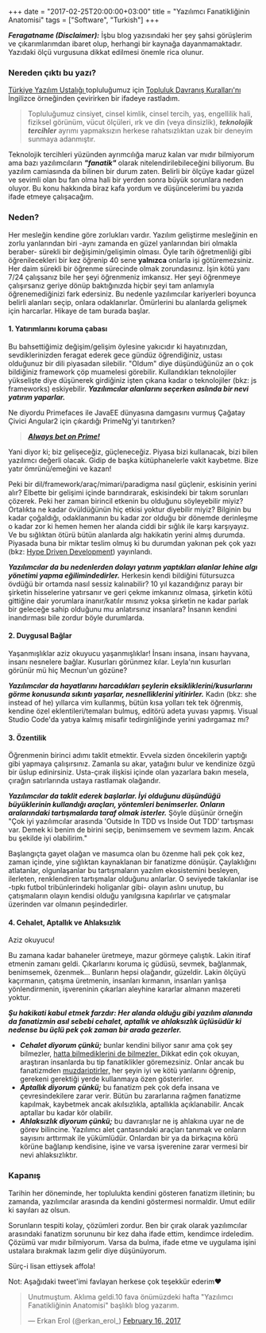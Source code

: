 +++
date = "2017-02-25T20:00:00+03:00"
title = "Yazılımcı Fanatikliğinin Anatomisi"
tags = ["Software", "Turkish"]
+++

***Feragatname (Disclaimer):*** İşbu blog yazısındaki her şey şahsi görüşlerim ve çıkarımlarımdan ibaret olup, herhangi bir kaynağa dayanmamaktadır. Yazıdaki ölçü vurgusuna dikkat edilmesi önemle rica olunur.

### Nereden çıktı bu yazı?
<a href="https://www.meetup.com/Software-Craftsmanship-Turkey/" target="_blank">Türkiye Yazılım Ustalığı </a> topluluğumuz için <a href="https://www.meetup.com/Software-Craftsmanship-Turkey/pages/20984357/Topluluk_Davran%C4%B1%C5%9F_Kurallar%C4%B1/" target="_blank">Topluluk Davranış Kuralları'nı </a> İngilizce örneğinden çevirirken bir ifadeye rastladım.

>Topluluğumuz cinsiyet, cinsel kimlik, cinsel tercih, yaş, engellilik hali, fiziksel görünüm, vücut ölçüleri, ırk ve din (veya dinsizlik), ***teknolojik tercihler*** ayrımı yapmaksızın herkese rahatsızlıktan uzak bir deneyim sunmaya adanmıştır.

Teknolojik tercihleri yüzünden ayrımcılığa maruz kalan var mıdır bilmiyorum ama bazı yazılımcıların ***"fanatik"*** olarak nitelendirilebileceğini biliyorum. Bu yazılım camiasında da bilinen bir durum zaten. Belirli bir ölçüye kadar güzel ve sevimli olan bu fan olma hali bir yerden sonra büyük sorunlara neden oluyor. Bu konu hakkında biraz kafa yordum ve düşüncelerimi bu yazıda ifade etmeye çalışacağım.

<!--more-->

### Neden?

Her mesleğin kendine göre zorlukları vardır. Yazılım geliştirme mesleğinin en zorlu yanlarından biri -aynı zamanda en güzel yanlarından biri olmakla beraber- sürekli bir değişimin/gelişimin olması. Öyle tarih öğretmenliği gibi öğrenilecekleri bir kez öğrenip 40 sene **yalnızca** onlarla işi götüremezsiniz. Her daim sürekli bir öğrenme sürecinde olmak zorundasınız. İşin kötü yanı 7/24 çalışsanız bile her şeyi öğrenmeniz imkansız. Her şeyi öğrenmeye çalışırsanız geriye dönüp baktığınızda hiçbir şeyi tam anlamıyla öğrenemediğinizi fark edersiniz. Bu nedenle yazılımcılar kariyerleri boyunca belirli alanları seçip, onlara odaklanırlar. Ömürlerini bu alanlarda gelişmek için harcarlar. Hikaye de tam burada başlar.

#### 1. Yatırımlarını koruma çabası

Bu bahsettiğimiz değişim/gelişim öylesine yakıcıdır ki hayatınızdan, sevdiklerinizden feragat ederek gece gündüz öğrendiğiniz, ustası olduğunuz bir dili piyasadan silebilir. "Oldum" diye düşündüğünüz an o çok bildiğiniz framework çöp muamelesi görebilir. Kullandıkları teknolojiler yükselişte diye düşünerek girdiğiniz işten çıkana kadar o teknolojiler (bkz: js frameworks) eskiyebilir. ***Yazılımcılar alanlarını seçerken aslında bir nevi yatırım yaparlar.***

Ne diyordu Primefaces ile JavaEE dünyasına damgasını vurmuş Çağatay Çivici Angular2 için çıkardığı PrimeNg'yi tanıtırken?

><a href="http://blog.primefaces.org/?p=4313" target="_blank">***Always bet on Prime!***</a>

Yani diyor ki; biz gelişeceğiz, güçleneceğiz. Piyasa bizi kullanacak, bizi bilen yazılımcı değerli olacak. Gidip de başka kütüphanelerle vakit kaybetme. Bize yatır ömrünü/emeğini ve kazan!

Peki bir dil/framework/araç/mimari/paradigma nasıl güçlenir, eskisinin yerini alır? Elbette bir gelişimi içinde barındırarak, eskisindeki bir takım sorunları çözerek. Peki her zaman birincil etkenin bu olduğunu söyleyebilir miyiz? Ortalıkta ne kadar övüldüğünün hiç etkisi yoktur diyebilir miyiz? Bilginin bu kadar çoğaldığı, odaklanmanın bu kadar zor olduğu bir dönemde derinleşme o kadar zor ki hemen hemen her alanda ciddi bir sığlık ile karşı karşıyayız. Ve bu sığlıktan ötürü bütün alanlarda algı hakikatin yerini almış durumda. Piyasada buna bir miktar teslim olmuş ki bu durumdan yakınan pek çok yazı (bkz: <a href="https://medium.com/tag/hype-driven-development" target="_blank">Hype Driven Development</a>) yayınlandı. 

***Yazılımcılar da bu nedenlerden dolayı yatırım yaptıkları alanlar lehine algı yönetimi yapma eğilimindedirler.*** Herkesin kendi bildiğini fütursuzca övdüğü bir ortamda nasıl sessiz kalınabilir? 10 yıl kazandığınız parayı bir şirketin hisselerine yatırsanır ve geri çekme imkanınız olmasa, şirketin kötü gittiğine dair yorumlara inanır/katılır mısınız yoksa şirketin ne kadar parlak bir geleceğe sahip olduğunu mu anlatırsınız insanlara? İnsanın kendini inandırması bile zordur böyle durumlarda.

#### 2. Duygusal Bağlar 

Yaşanmışlıklar aziz okuyucu yaşanmışlıklar! İnsanı insana, insanı hayvana, insanı nesnelere bağlar. Kusurları görünmez kılar. Leyla'nın kusurları görünür mü hiç Mecnun'un gözüne?

***Yazılımcılar da hayatlarını harcadıkları şeylerin eksikliklerini/kusurlarını görme konusunda sıkıntı yaşarlar, nesnelliklerini yitirirler.*** Kadın (bkz: she instead of he) yıllarca vim kullanmış, bütün kısa yolları tek tek öğrenmiş, kendine özel eklentileri/temaları bulmuş, editörü adeta yuvası yapmış. Visual Studio Code'da yatıya kalmış misafir tedirginliğinde yerini yadırgamaz mı?



#### 3. Özentilik

Öğrenmenin birinci adımı taklit etmektir. Evvela sizden öncekilerin yaptığı gibi yapmaya çalışırsınız. Zamanla su akar, yatağını bulur ve kendinize özgü bir üslup edinirsiniz. Usta-çırak ilişkisi içinde olan yazarlara bakın mesela, çırağın satırlarında ustaya rastlamak olağandır.

***Yazılımcılar da taklit ederek başlarlar. İyi olduğunu düşündüğü büyüklerinin kullandığı araçları, yöntemleri benimserler. Onların aralarındaki tartışmalarda taraf olmak isterler.*** Şöyle düşünür örneğin "Çok iyi yazılımcılar arasında 'Outside In TDD vs Inside Out TDD' tartışması var. Demek ki benim de birini seçip, benimsemem ve sevmem lazım. Ancak bu şekilde iyi olabilirim."

Başlangıçta gayet olağan ve masumca olan bu özenme hali pek çok kez, zaman içinde, yine sığlıktan kaynaklanan bir fanatizme dönüşür. Çaylaklığını atlatanlar, olgunlaşanlar bu tartışmaların yazılım ekosistemini besleyen, ilerleten, renklendiren tartışmalar olduğunu anlarlar. O seviyede takılanlar ise -tıpkı futbol tribünlerindeki holiganlar gibi- olayın aslını unutup, bu çatışmaların olayın kendisi olduğu yanılgısına kapılırlar ve çatışmalar üzerinden var olmanın peşindedirler.


#### 4. Cehalet, Aptallık ve Ahlaksızlık

Aziz okuyucu! 

Bu zamana kadar bahaneler üretmeye, mazur görmeye çalıştık. Lakin itiraf etmenin zamanı geldi. Çıkarlarını koruma iç güdüsü, sevmek, bağlanmak, benimsemek, özenmek... Bunların hepsi olağandır, güzeldir. Lakin ölçüyü kaçırmanın, çatışma üretmenin, insanları kırmanın, insanları yanlışa yönlendirmenin, işvereninin çıkarları aleyhine kararlar almanın mazereti yoktur.

***Şu hakikati kabul etmek farzdır: Her alanda olduğu gibi yazılım alanında da fanatizmin asıl sebebi cehalet, aptallık ve ahlaksızlık üçlüsüdür ki nedense bu üçlü pek çok zaman bir arada gezerler.***

* ***Cehalet diyorum çünkü;*** bunlar kendini biliyor sanır ama çok şey bilmezler,  <a href="https://en.wikipedia.org/wiki/Dunning%E2%80%93Kruger_effect" target="_blank">hatta bilmediklerini de bilmezler. </a> Dikkat edin çok okuyan, araştıran insanlarda bu tip fanatiklikler göremezsiniz. Onlar ancak bu fanatizmden <a href="https://medium.com/@fkadev/tak%C4%B1m-tutar-gibi-teknoloji-tutmak-c4c535247deb#.ffx19xyy0" target="_blank">muzdariptirler,</a> her şeyin iyi ve kötü yanlarını öğrenip, gerekeni gerektiği yerde kullanmaya özen gösterirler.
* ***Aptallık diyorum çünkü;*** bu fanatizm pek çok defa insana ve çevresindekilere zarar verir. Bütün bu zararlarına rağmen fanatizme kapılmak, kaybetmek ancak akılsızlıkla, aptallıkla açıklanabilir. Ancak aptallar bu kadar kör olabilir. 
* ***Ahlaksızlık diyorum çünkü;*** bu davranışlar ne iş ahlakına uyar ne de görev bilincine. Yazılımcı alet çantasındaki araçları tanımak ve onların sayısını arttırmak ile yükümlüdür. Onlardan bir ya da birkaçına körü körüne bağlanıp kendisine, işine ve varsa işverenine zarar vermesi bir nevi ahlaksızlıktır.

### Kapanış

Tarihin her döneminde, her toplulukta kendini gösteren  fanatizm illetinin; bu zamanda, yazılımcılar arasında da kendini göstermesi normaldir. Umut edilir ki sayıları az olsun. 

Sorunların tespiti kolay, çözümleri zordur. Ben bir çırak olarak yazılımcılar arasındaki fanatizm sorununu bir kez daha ifade ettim, kendimce irdeledim. Çözümü var mıdır bilmiyorum. Varsa da bulma, ifade etme ve uygulama işini ustalara bırakmak lazım gelir diye düşünüyorum. 

Sürç-i lisan ettiysek affola!

Not: Aşağıdaki tweet'imi favlayan herkese çok teşekkür ederim❤️
<blockquote class="twitter-tweet" data-lang="en"><p lang="tr" dir="ltr">Unutmuştum. Aklıma geldi.10 fava önümüzdeki hafta &quot;Yazılımcı Fanatikliğinin Anatomisi&quot; başlıklı blog yazarım.</p>&mdash; Erkan Erol (@erkan_erol_) <a href="https://twitter.com/erkan_erol_/status/832337511246606337">February 16, 2017</a></blockquote>
<script async src="//platform.twitter.com/widgets.js" charset="utf-8"></script>
